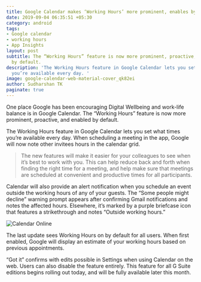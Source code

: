 ```yaml
---
title: Google Calendar makes ‘Working Hours’ more prominent, enables by default
date: 2019-09-04 06:35:51 +05:30
category: android
tags:
- Google calendar
- working hours
- App Insights
layout: post
subtitle: The “Working Hours” feature is now more prominent, proactive, and enabled
  by default.
description: 'The Working Hours feature in Google Calendar lets you set what times
  you’re available every day. '
image: google-calendar-web-material-cover_qk82ei
author: Sudharshan TK
paginate: true
---
```


One place Google has been encouraging Digital Wellbeing and work-life balance is in Google Calendar. The “Working Hours” feature is now more prominent, proactive, and enabled by default.

The Working Hours feature in Google Calendar lets you set what times you’re available every day. When scheduling a meeting in the app, Google will now note other invitees hours in the calendar grid.

> The new features will make it easier for your colleagues to see when it’s best to work with you. This can help reduce back and forth when finding the right time for a meeting, and help make sure that meetings are scheduled at convenient and productive times for all participants.


Calendar will also provide an alert notification when you schedule an event outside the working hours of any of your guests. The “Some people might decline” warning prompt appears after confirming Gmail notifications and notes the affected hours. Elsewhere, it’s marked by a purple briefcase icon that features a strikethrough and notes “Outside working hours.”

![Calendar Online](https://res.cloudinary.com/read-write-tech/image/upload/v1567606427/google-calendar-working-hours_thentu.jpg "Google Calendar")

The last update sees Working Hours on by default for all users. When first enabled, Google will display an estimate of your working hours based on previous appointments.


“Got it” confirms with edits possible in Settings when using Calendar on the web. Users can also disable the feature entirely. This feature for all G Suite editions begins rolling out today, and will be fully available later this month.
